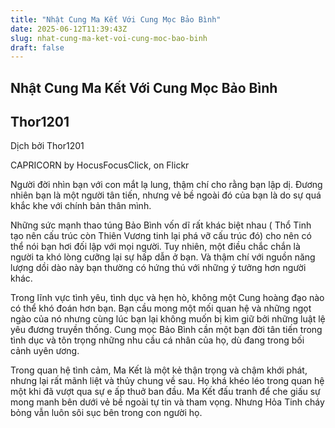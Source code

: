 ```yaml
---
title: "Nhật Cung Ma Kết Với Cung Mọc Bảo Bình"
date: 2025-06-12T11:39:43Z
slug: nhat-cung-ma-ket-voi-cung-moc-bao-binh
draft: false
---
```


## Nhật Cung Ma Kết Với Cung Mọc Bảo Bình

## Thor1201

Dịch bởi Thor1201

CAPRICORN by HocusFocusClick, on Flickr
 
Người đời nhìn bạn với con mắt lạ lung, thậm chí cho rằng bạn lập dị. Đương nhiên bạn là một người tân tiến, nhưng vẻ bề ngoài đó của bạn là do sự quá khắc khe với chính bản thân mình.

Những sức mạnh thao túng Bảo Bình vốn dĩ rất khác biệt nhau ( Thổ Tinh tạo nên cấu trúc còn Thiên Vương tinh lại phá vỡ cấu trúc đó) cho nên có thể nói bạn hơi đối lập với mọi người. Tuy nhiên, một điều chắc chắn là người ta khó lòng cưỡng lại sự hấp dẫn ở bạn. Và thậm chí với nguồn năng lượng dồi dào này bạn thường có hứng thú với những ý tưởng hơn người khác.

Trong lĩnh vực tình yêu, tình dục và hẹn hò, không một Cung hoàng đạo nào có thể khó đoán hơn bạn. Bạn cầu mong một mối quan hệ và những ngọt ngào của nó nhưng cùng lúc bạn lại không muốn bị kìm giữ bởi những luật lệ yêu đương truyền thống. Cung mọc Bảo Bình cần một bạn đời tân tiến trong tình dục và tôn trọng những nhu cầu cá nhân của họ, dù đang trong bối cảnh uyên ương.

Trong quan hệ tình cảm, Ma Kết là một kẻ thận trọng và chậm khới phát, nhưng lại rất mãnh liệt và thủy chung về sau.  Họ khá khéo léo trong quan hệ một khi đã vượt qua sự e ấp thuở ban đầu.
Ma Kết đấu tranh để che giấu sự mong manh bên dưới vẻ bề ngoài tự tin và tham vọng. Nhưng Hỏa Tinh cháy bỏng vẫn luôn sôi sục bên trong con người họ.